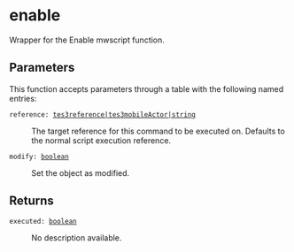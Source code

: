 # enable

Wrapper for the Enable mwscript function.

## Parameters

This function accepts parameters through a table with the following named entries:

<dl class="describe">
<dt><code class="descname">reference: <a href="https://mwse.readthedocs.io/en/latest/lua/type/tes3reference|tes3mobileActor|string.html">tes3reference|tes3mobileActor|string</a></code></dt>
<dd>

The target reference for this command to be executed on. Defaults to the normal script execution reference.

</dd>
<dt><code class="descname">modify: <a href="https://mwse.readthedocs.io/en/latest/lua/type/boolean.html">boolean</a></code></dt>
<dd>

Set the object as modified.

</dd>
</dl>

## Returns

<dl class="describe">
<dt><code class="descname">executed: <a href="https://mwse.readthedocs.io/en/latest/lua/type/boolean.html">boolean</a></code></dt>
<dd>

No description available.

</dd>
</dl>
